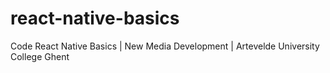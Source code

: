 # react-native-basics
Code React Native Basics | New Media Development | Artevelde University College Ghent
